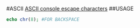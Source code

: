 #ASCII
[ASCII console escape characters](https://en.wikipedia.org/wiki/ASCII)
##USAGE
```php
echo chr(8); #FOR BACKSPACE
```
